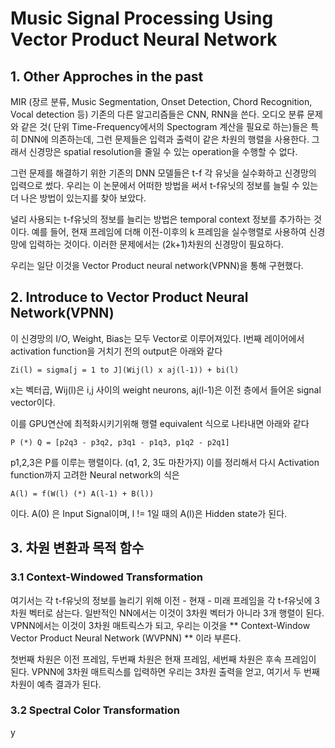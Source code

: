 # Music Signal Processing Using Vector Product Neural Network #

## 1. Other Approches in the past ##

MIR (장르 분류, Music Segmentation, Onset Detection, Chord Recognition, Vocal detection 등) 기존의 다른 알고리즘들은 CNN, RNN을 쓴다. 오디오 분류 문제와 같은 것( 단위 Time-Frequency에서의 Spectogram 계산을 필요로 하는)들은 특히 DNN에 의존하는데, 그런 문제들은 입력과 출력이 같은 차원의 행렬을 사용한다. 그래서 신경망은 spatial resolution을 줄일 수 있는 operation을 수행할 수 없다.

그런 문제를 해결하기 위한 기존의 DNN 모델들은 t-f 각 유닛을 실수화하고 신경망의 입력으로 썼다. 우리는 이 논문에서 어떠한 방법을 써서 t-f유닛의 정보를 늘릴 수 있는 더 나은 방법이 있는지를 찾아 보았다.

널리 사용되는 t-f유닛의 정보를 늘리는 방법은 temporal context 정보를 추가하는 것이다. 예를 들어, 현재 프레임에 더해 이전-이후의 k 프레임을 실수행렬로 사용하여 신경망에 입력하는 것이다. 이러한 문제에서는 (2k+1)차원의 신경망이 필요하다.

우리는 일단 이것을 Vector Product neural network(VPNN)을 통해 구현했다.

## 2. Introduce to Vector Product Neural Network(VPNN) ##

이 신경망의 I/O, Weight, Bias는 모두 Vector로 이루어져있다. 
l번째 레이어에서 activation function을 거치기 전의 output은 아래와 같다

	Zi(l) = sigma[j = 1 to J](Wij(l) x aj(l-1)) + bi(l)

x는 벡터곱, Wij(l)은 i,j 사이의 weight neurons, aj(l-1)은 이전 층에서 들어온 signal vector이다.

이를 GPU연산에 최적화시키기위해 행렬 equivalent 식으로 나타내면 아래와 같다

	P (*) Q = [p2q3 - p3q2, p3q1 - p1q3, p1q2 - p2q1]

p1,2,3은 P를 이루는 행렬이다. (q1, 2, 3도 마찬가지) 이를 정리해서 다시 Activation function까지 고려한 Neural network의 식은

	A(l) = f(W(l) (*) A(l-1) + B(l))

이다. A(0) 은 Input Signal이며, l != 1일 때의 A(l)은 Hidden state가 된다.

## 3. 차원 변환과 목적 함수 ##

### 3.1 Context-Windowed Transformation ###

여기서는 각 t-f유닛의 정보를 늘리기 위해 이전 - 현재 - 미래 프레임을 각 t-f유닛에 3차원 벡터로 삼는다. 일반적인 NN에서는 이것이 3차원 벡터가 아니라 3개 행렬이 된다. VPNN에서는 이것이 3차원 매트릭스가 되고, 우리는 이것을 ** Context-Window Vector Product Neural Network (WVPNN) ** 이라 부른다.

첫번째 차원은 이전 프레임, 두번째 차원은 현재 프레임, 세번째 차원은 후속 프레임이 된다. VPNN에 3차원 매트릭스를 입력하면 우리는 3차원 출력을 얻고, 여기서 두 번째 차원이 예측 결과가 된다.

### 3.2 Spectral Color Transformation ###

y

